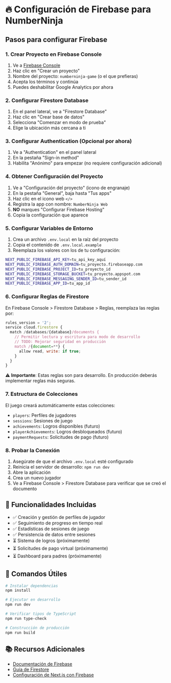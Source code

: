 # 🔥 Configuración de Firebase para NumberNinja

## Pasos para configurar Firebase

### 1. Crear Proyecto en Firebase Console

1. Ve a [Firebase Console](https://console.firebase.google.com/)
2. Haz clic en "Crear un proyecto"
3. Nombre del proyecto: `numberninja-game` (o el que prefieras)
4. Acepta los términos y continúa
5. Puedes deshabilitar Google Analytics por ahora

### 2. Configurar Firestore Database

1. En el panel lateral, ve a "Firestore Database"
2. Haz clic en "Crear base de datos"
3. Selecciona "Comenzar en modo de prueba"
4. Elige la ubicación más cercana a ti

### 3. Configurar Authentication (Opcional por ahora)

1. Ve a "Authentication" en el panel lateral
2. En la pestaña "Sign-in method"
3. Habilita "Anónimo" para empezar (no requiere configuración adicional)

### 4. Obtener Configuración del Proyecto

1. Ve a "Configuración del proyecto" (icono de engranaje)
2. En la pestaña "General", baja hasta "Tus apps"
3. Haz clic en el icono web `</>`
4. Registra la app con nombre: `NumberNinja Web`
5. **NO** marques "Configurar Firebase Hosting"
6. Copia la configuración que aparece

### 5. Configurar Variables de Entorno

1. Crea un archivo `.env.local` en la raíz del proyecto
2. Copia el contenido de `.env.local.example`
3. Reemplaza los valores con los de tu configuración:

```bash
NEXT_PUBLIC_FIREBASE_API_KEY=tu_api_key_aquí
NEXT_PUBLIC_FIREBASE_AUTH_DOMAIN=tu_proyecto.firebaseapp.com
NEXT_PUBLIC_FIREBASE_PROJECT_ID=tu_proyecto_id
NEXT_PUBLIC_FIREBASE_STORAGE_BUCKET=tu_proyecto.appspot.com
NEXT_PUBLIC_FIREBASE_MESSAGING_SENDER_ID=tu_sender_id
NEXT_PUBLIC_FIREBASE_APP_ID=tu_app_id
```

### 6. Configurar Reglas de Firestore

En Firebase Console > Firestore Database > Reglas, reemplaza las reglas por:

```javascript
rules_version = '2';
service cloud.firestore {
  match /databases/{database}/documents {
    // Permitir lectura y escritura para modo de desarrollo
    // TODO: Mejorar seguridad en producción
    match /{document=**} {
      allow read, write: if true;
    }
  }
}
```

⚠️ **Importante**: Estas reglas son para desarrollo. En producción deberás implementar reglas más seguras.

### 7. Estructura de Colecciones

El juego creará automáticamente estas colecciones:

- `players`: Perfiles de jugadores
- `sessions`: Sesiones de juego
- `achievements`: Logros disponibles (futuro)
- `playerAchievements`: Logros desbloqueados (futuro)
- `paymentRequests`: Solicitudes de pago (futuro)

### 8. Probar la Conexión

1. Asegúrate de que el archivo `.env.local` esté configurado
2. Reinicia el servidor de desarrollo: `npm run dev`
3. Abre la aplicación
4. Crea un nuevo jugador
5. Ve a Firebase Console > Firestore Database para verificar que se creó el documento

## 🚀 Funcionalidades Incluidas

- ✅ Creación y gestión de perfiles de jugador
- ✅ Seguimiento de progreso en tiempo real
- ✅ Estadísticas de sesiones de juego
- ✅ Persistencia de datos entre sesiones
- ⏳ Sistema de logros (próximamente)
- ⏳ Solicitudes de pago virtual (próximamente)
- ⏳ Dashboard para padres (próximamente)

## 🔧 Comandos Útiles

```bash
# Instalar dependencias
npm install

# Ejecutar en desarrollo
npm run dev

# Verificar tipos de TypeScript
npm run type-check

# Construcción de producción
npm run build
```

## 📚 Recursos Adicionales

- [Documentación de Firebase](https://firebase.google.com/docs)
- [Guía de Firestore](https://firebase.google.com/docs/firestore)
- [Configuración de Next.js con Firebase](https://firebase.google.com/docs/web/setup)
